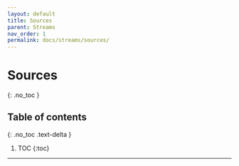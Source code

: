 ```yaml
---
layout: default
title: Sources
parent: Streams
nav_order: 1
permalink: docs/streams/sources/
---
```


# Sources
{: .no_toc }

## Table of contents
{: .no_toc .text-delta }

1. TOC
{:toc}

---

